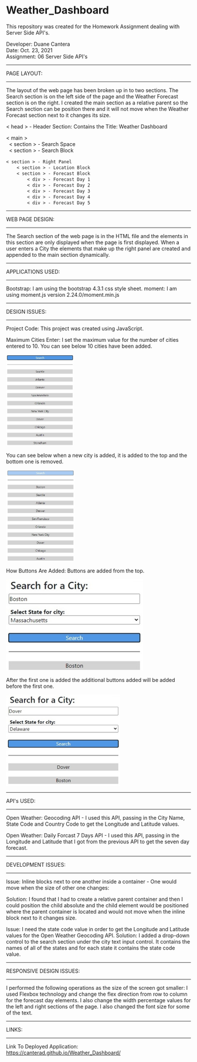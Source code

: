 # Weather_Dashboard
This repository was created for the Homework Assignment dealing with Server Side API's.

Developer: Duane Cantera<br>
Date: Oct. 23, 2021<br>
Assignment: 06 Server Side API's


****************
PAGE LAYOUT:
****************

The layout of the web page has been broken up in to two sections.  The Search section is on the left side of the page and the Weather Forecast section is on the right.  I created the main section as a relative parent so the Search section can be position there and it will not move when the Weather Forecast section next to it changes its size.

< head > - Header Section: Contains the Title: Weather Dashboard

< main ><br>
 &nbsp;&nbsp;< section > - Search Space<br>
 &nbsp;&nbsp;< section > - Search Block

    < section > - Right Panel
        < section > - Location Block
        < section > - Forecast Block
            < div > - Forecast Day 1
            < div > - Forecast Day 2
            < div > - Forecast Day 3
            < div > - Forecast Day 4
            < div > - Forecast Day 5

********************
WEB PAGE DESIGN:
********************

The Search section of the web page is in the HTML file and the elements in this section are only displayed when the page is first displayed.  When a user enters a City the elements that make up the right panel are created and appended to the main section dynamically.


*********************
APPLICATIONS USED:
*********************

Bootstrap: I am using the bootstrap 4.3.1 css style sheet.
moment: I am using moment.js version 2.24.0/moment.min.js


*************************
DESIGN ISSUES:
*************************

Project Code: 
This project was created using JavaScript.

Maximum Cities Enter: 
I set the maximum value for the number of cities entered to 10.  You can see below 10 cities have been added.

<img src="images/Img10Cities.jpg" height="250">

You can see below when a new city is added, it is added to the top and the bottom one is removed.

<img src="images/Img11Cities.jpg" height="250">


How Buttons Are Added:
Buttons are added from the top.  

<img src="images/ImgOneCity.jpg" height="250">

After the first one is added the additional buttons added will be added before the first one.

<img src="images/ImgTwoCities.jpg" height="250">


*********************
API's USED:
*********************

Open Weather: Geocoding API - I used this API, passing in the City Name, State Code and Country Code to get the Longitude and Latitude values.

Open Weather: Daily Forcast 7 Days API - I used this API, passing in the Longitude and Latitude that I got from the previous API to get the
              seven day forecast.


*********************
DEVELOPMENT ISSUES:
*********************

Issue: Inline blocks next to one another inside a container - One would move when the size of other one changes:

Solution: I found that I had to create a relative parent container and then I could position the child absolute and the child element
would be positioned where the parent container is located and would not move when the inline block next to it changes size.


Issue: I need the state code value in order to get the Longitude and Latitude values for the Open Weather Geocoding API.
Solution: I added a drop-down control to the search section under the city text input control.  It contains the names of all of the states
and for each state it contains the state code value.


***************************
RESPONSIVE DESIGN ISSUES:
***************************

I performed the following operations as the size of the screen got smaller:
I used Flexbox technology and change the flex direction from row to column for the forecast day elements.
I also change the width percentage values for the left and right sections of the page.
I also changed the font size for some of the text.


***************
LINKS:
***************

Link To Deployed Application: https://canterad.github.io/Weather_Dashboard/
